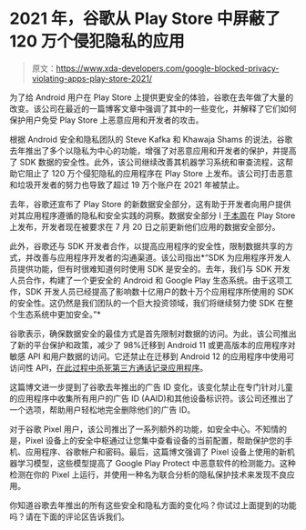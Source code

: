 # 2021 年，谷歌从 Play Store 中屏蔽了 120 万个侵犯隐私的应用

> 原文：<https://www.xda-developers.com/google-blocked-privacy-violating-apps-play-store-2021/>

为了给 Android 用户在 Play Store 上提供更安全的体验，谷歌在去年做了大量的改变。该公司在最近的一篇博客文章中强调了其中的一些变化，并解释了它们如何保护用户免受 Play Store 上恶意应用和开发者的攻击。

根据 Android 安全和隐私团队的 Steve Kafka 和 Khawaja Shams 的说法，谷歌去年推出了多个以隐私为中心的功能，增强了对恶意应用和开发者的保护，并提高了 SDK 数据的安全性。此外，该公司继续改善其机器学习系统和审查流程，这帮助它阻止了 120 万个侵犯隐私的应用程序在 Play Store 上发布。该公司打击恶意和垃圾开发者的努力也导致了超过 19 万个账户在 2021 年被禁止。

去年，谷歌还宣布了 Play Store 的新数据安全部分，这有助于开发者向用户提供对其应用程序遵循的隐私和安全实践的洞察。数据安全部分 l [于本周](https://www.xda-developers.com/google-play-store-safety-section-rolling-out/)在 Play Store 上发布，开发者现在被要求在 7 月 20 日之前更新他们应用的数据安全部分。

此外，谷歌还与 SDK 开发者合作，以提高应用程序的安全性，限制数据共享的方式，并改善与应用程序开发者的沟通渠道。该公司指出*“SDK 为应用程序开发人员提供功能，但有时很难知道何时使用 SDK 是安全的。去年，我们与 SDK 开发人员合作，构建了一个更安全的 Android 和 Google Play 生态系统。由于这项工作，SDK 开发人员已经提高了影响数十亿用户的数十万个应用程序所使用的 SDK 的安全性。这仍然是我们团队的一个巨大投资领域，我们将继续努力使 SDK 在整个生态系统中更加安全。”*

谷歌表示，确保数据安全的最佳方式是首先限制对数据的访问。为此，该公司推出了新的平台保护和政策，减少了 98%迁移到 Android 11 或更高版本的应用程序对敏感 API 和用户数据的访问。它还禁止在迁移到 Android 12 的应用程序中使用可访问性 API，[在此过程中杀死第三方通话记录应用程序](https://www.xda-developers.com/google-kill-third-party-call-recording-apps-android/)。

这篇博文进一步提到了谷歌去年推出的广告 ID 变化，该变化禁止在专门针对儿童的应用程序中收集所有用户的广告 ID (AAID)和其他设备标识符。该公司还推出了一个选项，帮助用户轻松地完全删除他们的广告 ID。

对于谷歌 Pixel 用户，该公司推出了一系列额外的功能，如安全中心。不知情的是，Pixel 设备上的安全中枢通过让您集中查看设备的当前配置，帮助保护您的手机、应用程序、谷歌帐户和密码。最后，这篇博文强调了 Pixel 设备上使用的新机器学习模型，这些模型提高了 Google Play Protect 中恶意软件的检测能力。这种检测在你的 Pixel 上运行，并使用一种名为联合分析的隐私保护技术来发现不良应用。

你知道谷歌去年推出的所有这些安全和隐私方面的变化吗？你试过上面提到的功能吗？请在下面的评论区告诉我们。
